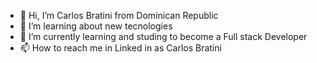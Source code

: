 - 👋 Hi, I’m Carlos Bratini from Dominican Republic
- 👀 I’m learning about new tecnologies
- 🌱 I’m currently learning and studing to become a Full stack Developer 
- 📫 How to reach me in Linked in as Carlos Bratini

<!---
Bratini89/Bratini89 is a ✨ special ✨ repository because its `README.md` (this file) appears on your GitHub profile.
You can click the Preview link to take a look at your changes.
--->
